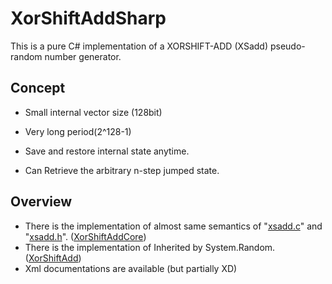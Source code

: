 # XorShiftAddSharp
This is a pure C# implementation of a XORSHIFT-ADD (XSadd) pseudo-random number generator.



## Concept

- Small internal vector size (128bit)

- Very long period(2^128-1)

- Save and restore internal state anytime.

- Can Retrieve the arbitrary n-step jumped state.

  



## Overview

- There is the implementation of almost same semantics of "[xsadd.c](https://github.com/MersenneTwister-Lab/XSadd/blob/master/xsadd.c)" and "[xsadd.h](https://github.com/MersenneTwister-Lab/XSadd/blob/master/xsadd.h)". ([XorShiftAddCore](https://github.com/Tokeiya/XorShiftAddSharp/blob/master/XorShiftAddSharp/XorShiftAddCore.cs))
- There is the implementation of Inherited by System.Random. ([XorShiftAdd](https://github.com/Tokeiya/XorShiftAddSharp/blob/master/XorShiftAddSharp/XorShiftAdd.cs))
- Xml documentations are available (but partially XD)

